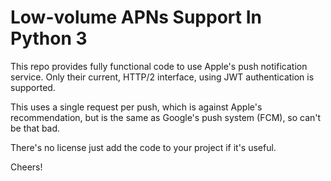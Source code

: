 Low-volume APNs Support In Python 3
===================================

This repo provides fully functional code to use Apple's push notification
service. Only their current, HTTP/2 interface, using JWT authentication is
supported.

This uses a single request per push, which is against Apple's recommendation,
but is the same as Google's push system (FCM), so can't be that bad.

There's no license just add the code to your project if it's useful.

Cheers!
